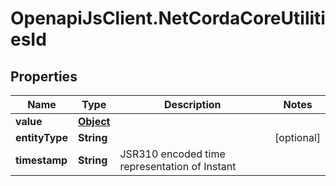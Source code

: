 # OpenapiJsClient.NetCordaCoreUtilitiesId

## Properties

Name | Type | Description | Notes
------------ | ------------- | ------------- | -------------
**value** | [**Object**](.md) |  | 
**entityType** | **String** |  | [optional] 
**timestamp** | **String** | JSR310 encoded time representation of Instant | 


